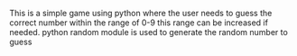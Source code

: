 This is a simple game using python where the user needs to guess the correct number within the range of 0-9 this range can  be increased if needed.
python random module is used to generate the random number to guess
